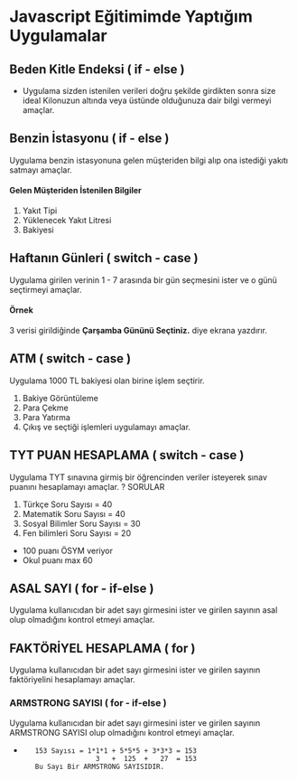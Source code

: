 # Javascript Eğitimimde Yaptığım Uygulamalar

## Beden Kitle Endeksi ( if - else )

- Uygulama sizden istenilen verileri doğru şekilde girdikten sonra size ideal Kilonuzun altında veya üstünde olduğunuza dair bilgi vermeyi amaçlar.

## Benzin İstasyonu ( if - else )

Uygulama benzin istasyonuna gelen müşteriden bilgi alıp ona istediği yakıtı satmayı amaçlar.

#### Gelen Müşteriden İstenilen Bilgiler

1.  Yakıt Tipi
2.  Yüklenecek Yakıt Litresi
3.  Bakiyesi

## Haftanın Günleri ( switch - case )

Uygulama girilen verinin 1 - 7 arasında bir gün seçmesini ister ve o günü seçtirmeyi amaçlar.

#### Örnek

3 verisi girildiğinde **Çarşamba Gününü Seçtiniz.** diye ekrana yazdırır.

## ATM ( switch - case )

Uygulama 1000 TL bakiyesi olan birine işlem seçtirir.

1.  Bakiye Görüntüleme
2.  Para Çekme
3.  Para Yatırma
4.  Çıkış
    ve seçtiği işlemleri uygulamayı amaçlar.

## TYT PUAN HESAPLAMA ( switch - case )

Uygulama TYT sınavına girmiş bir öğrencinden veriler isteyerek sınav puanını hesaplamayı amaçlar.
? SORULAR

1.  Türkçe Soru Sayısı = 40
2.  Matematik Soru Sayısı = 40
3.  Sosyal Bilimler Soru Sayısı = 30
4.  Fen bilimleri Soru Sayısı = 20

- 100 puanı ÖSYM veriyor
- Okul puanı max 60

## ASAL SAYI ( for - if-else )

Uygulama kullanıcıdan bir adet sayı girmesini ister ve girilen sayının asal olup olmadığını kontrol etmeyi amaçlar.

## FAKTÖRİYEL HESAPLAMA ( for )

Uygulama kullanıcıdan bir adet sayı girmesini ister ve girilen sayının faktöriyelini hesaplamayı amaçlar.

### ARMSTRONG SAYISI ( for - if-else )

Uygulama kullanıcıdan bir adet sayı girmesini ister ve girilen sayının ARMSTRONG SAYISI olup olmadığını kontrol etmeyi amaçlar.

-        153 Sayısı = 1*1*1 + 5*5*5 + 3*3*3 = 153
                        3   +  125  +   27  = 153
         Bu Sayı Bir ARMSTRONG SAYISIDIR.
